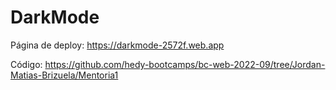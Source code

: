 # DarkMode

Página de deploy: https://darkmode-2572f.web.app

Código: https://github.com/hedy-bootcamps/bc-web-2022-09/tree/Jordan-Matias-Brizuela/Mentoria1
